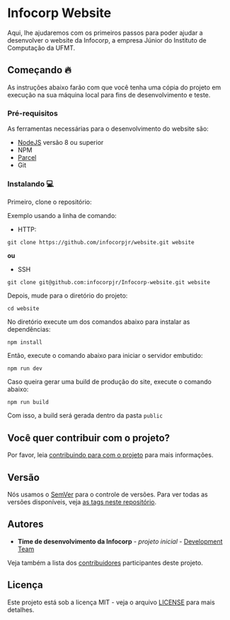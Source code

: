 # Infocorp Website

Aqui, lhe ajudaremos com os primeiros passos para poder ajudar a desenvolver o website da Infocorp, a empresa Júnior do Instituto de Computação da UFMT.

## Começando 🔥

As instruções abaixo farão com que você tenha uma cópia do projeto em execução na sua máquina local para fins de desenvolvimento e teste.

### Pré-requisitos

As ferramentas necessárias para o desenvolvimento do website são:

* [NodeJS](https://nodejs.org/en/) versão 8 ou superior
* NPM
* [Parcel](https://parceljs.org/getting_started.html)
* Git

### Instalando :computer:

Primeiro, clone o repositório:

Exemplo usando a linha de comando:

* HTTP:
```
git clone https://github.com/infocorpjr/website.git website
```
**ou**

* SSH
```
git clone git@github.com:infocorpjr/Infocorp-website.git website
```

Depois, mude para o diretório do projeto:
```
cd website
```

No diretório execute um dos comandos abaixo para instalar as dependências:
```
npm install
```

Então, execute o comando abaixo para iniciar o servidor embutido:
```
npm run dev
```

Caso queira gerar uma build de produção do site, execute o comando abaixo:
```
npm run build
```
Com isso, a build será gerada dentro da pasta `public`

## Você quer contribuir com o projeto?

Por favor, leia [contribuindo para com o projeto](CONTRIBUTING.md) para mais informações.

## Versão

Nós usamos o [SemVer](http://semver.org/) para o controle de versões. Para ver todas as versões disponíveis, veja [as tags neste repositório](https://github.com/infocorpjr/Infocorp-website/tags).

## Autores

* **Time de desenvolvimento da Infocorp** - *projeto inicial* - [Development Team](https://dev.infocorpjr.com/)

Veja também a lista dos [contribuidores](https://github.com/infocorpjr/Infocorp-website/graphs/contributors) participantes deste projeto.

## Licença

Este projeto está sob a licença MIT - veja o arquivo [LICENSE](LICENSE) para mais detalhes. 

